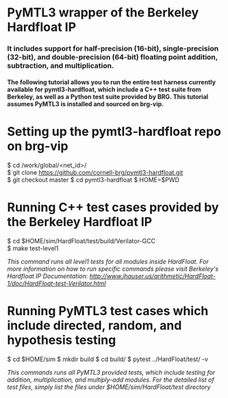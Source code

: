 # PyMTL3 wrapper of the Berkeley Hardfloat IP
### It includes support for half-precision (16-bit), single-precision (32-bit), and double-precision (64-bit) floating point addition, subtraction, and multiplication. 

#### The following tutorial allows you to run the entire test harness currently available for pymtl3-hardfloat, which include a C++ test suite from Berkeley, as well as a Python test suite provided by BRG. This tutorial assumes PyMTL3 is installed and sourced on brg-vip.

# Setting up the pymtl3-hardfloat repo on brg-vip
$ cd /work/global/<net_id>/  
$ git clone https://github.com/cornell-brg/pymtl3-hardfloat.git  
$ git checkout master
$ cd pymtl3-hardfloat
$ HOME=$PWD

# Running C++ test cases provided by the Berkeley Hardfloat IP
$ cd $HOME/sim/HardFloat/test/build/Verilator-GCC  
$ make test-level1 

*This command runs all level1 tests for all modules inside HardFloat. For more information on how to run specific commands please visit Berkeley's Hardfloat IP Documentation: http://www.jhauser.us/arithmetic/HardFloat-1/doc/HardFloat-test-Verilator.html*

# Running PyMTL3 test cases which include directed, random, and hypothesis testing
$ cd $HOME/sim 
$ mkdir build 
$ cd build/ 
$ pytest ../HardFloat/test/ -v 

*This commands runs all PyMTL3 provided tests, which include testing for addition, multiplication, and multiply-add modules. For the detailed list of test files, simply list the files under $HOME/sim/HardFloat/test directory*   
